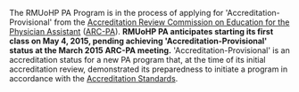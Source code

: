 The RMUoHP PA Program is in the process of applying for 'Accreditation-Provisional' from the [Accreditation Review Commission on Education for the Physician Assistant][arc-pa] ([ARC-PA][arc-pa]). **RMUoHP PA anticipates starting its first class on May 4, 2015, pending achieving 'Accreditation-Provisional' status at the March 2015 ARC-PA meeting.** 'Accreditation-Provisional' is an accreditation status for a new PA program that, at the time of its initial accreditation review, demonstrated its preparedness to initiate a program in accordance with the [Accreditation Standards][standards].

[arc-pa]: http://www.arc-pa.org/
[standards]: http://www.arc-pa.org/acc_standards/